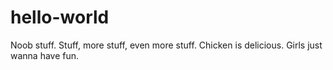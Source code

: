 # hello-world
Noob stuff.
Stuff, more stuff, even more stuff.
Chicken is delicious.
Girls just wanna have fun.

